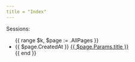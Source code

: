 ```yaml
---
title = "Index"
---
```


Sessions:

<ul>
    {{ range $k, $page := .AllPages }}
    <li>
       <span class="post-date">{{ $page.CreatedAt }}</span>
       <a href="{{ $page.PublicPath }}">{{ $page.Params.title }}</a>
    </li>
    {{ end }}
</ul>
